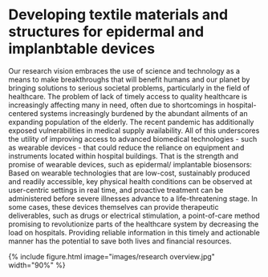 ---
---
# Developing textile materials and structures for epidermal and implanbtable devices
Our research vision embraces the use of science and technology as a means to make breakthroughs that will benefit humans and our planet by bringing solutions to serious societal problems, particularly in the field of healthcare. The problem of lack of timely access to quality healthcare is increasingly affecting many in need, often due to shortcomings in hospital-centered systems increasingly burdened by the abundant ailments of an expanding population of the elderly. The recent pandemic has additionally exposed vulnerabilities in medical supply availability. All of this underscores the utility of improving access to advanced biomedical technologies - such as wearable devices - that could reduce the reliance on equipment and instruments located within hospital buildings. That is the strength and promise of wearable devices, such as epidermal/ implantable biosensors: Based on wearable technologies that are low-cost, sustainably produced and readily accessible, key physical health conditions can be observed at user-centric settings in real time, and proactive treatment can be administered before severe illnesses advance to a life-threatening stage. In some cases, these devices themselves can provide therapeutic deliverables, such as drugs or electrical stimulation, a point-of-care method promising to revolutionize parts of the healthcare system by decreasing the load on hospitals. Providing reliable information in this timely and actionable manner has the potential to save both lives and financial resources.

{%
  include figure.html
  image="images/research overview.jpg"
  width="90%"
%}
